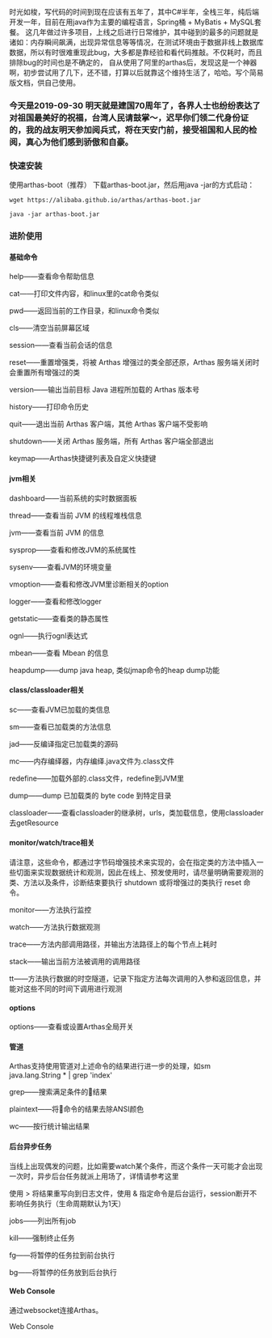 时光如梭，写代码的时间到现在应该有五年了，其中C#半年，全栈三年，纯后端开发一年，目前在用java作为主要的编程语言，Spring桶 + MyBatis + MySQL套餐。
这几年做过许多项目，上线之后进行日常维护，其中碰到的最多的问题就是诸如：内存瞬间飙满，出现异常信息等等情况，在测试环境由于数据非线上数据库数据，所以有时很难重现此bug，大多都是靠经验和看代码推敲。不仅耗时，而且排除bug的时间也是不确定的，
自从使用了阿里的arthas后，发现这是一个神器啊，初步尝试用了几下，还不错，打算以后就靠这个维持生活了，哈哈。写个简易版文档，供自己使用。

### 今天是2019-09-30 明天就是建国70周年了，各界人士也纷纷表达了对祖国最美好的祝福，台湾人民请鼓掌～，迟早你们领二代身份证的，我的战友明天参加阅兵式，将在天安门前，接受祖国和人民的检阅，真心为他们感到骄傲和自豪。

### 快速安装
使用arthas-boot（推荐）
下载arthas-boot.jar，然后用java -jar的方式启动：

`wget https://alibaba.github.io/arthas/arthas-boot.jar`

`java -jar arthas-boot.jar`

### 进阶使用
#### 基础命令
help——查看命令帮助信息

cat——打印文件内容，和linux里的cat命令类似

pwd——返回当前的工作目录，和linux命令类似

cls——清空当前屏幕区域

session——查看当前会话的信息

reset——重置增强类，将被 Arthas 增强过的类全部还原，Arthas 服务端关闭时会重置所有增强过的类

version——输出当前目标 Java 进程所加载的 Arthas 版本号

history——打印命令历史

quit——退出当前 Arthas 客户端，其他 Arthas 客户端不受影响

shutdown——关闭 Arthas 服务端，所有 Arthas 客户端全部退出

keymap——Arthas快捷键列表及自定义快捷键

#### jvm相关
dashboard——当前系统的实时数据面板

thread——查看当前 JVM 的线程堆栈信息

jvm——查看当前 JVM 的信息

sysprop——查看和修改JVM的系统属性

sysenv——查看JVM的环境变量

vmoption——查看和修改JVM里诊断相关的option

logger——查看和修改logger

getstatic——查看类的静态属性

ognl——执行ognl表达式

mbean——查看 Mbean 的信息

heapdump——dump java heap, 类似jmap命令的heap dump功能

#### class/classloader相关
sc——查看JVM已加载的类信息

sm——查看已加载类的方法信息

jad——反编译指定已加载类的源码

mc——内存编绎器，内存编绎.java文件为.class文件

redefine——加载外部的.class文件，redefine到JVM里

dump——dump 已加载类的 byte code 到特定目录

classloader——查看classloader的继承树，urls，类加载信息，使用classloader去getResource

#### monitor/watch/trace相关
请注意，这些命令，都通过字节码增强技术来实现的，会在指定类的方法中插入一些切面来实现数据统计和观测，因此在线上、预发使用时，请尽量明确需要观测的类、方法以及条件，诊断结束要执行 shutdown 或将增强过的类执行 reset 命令。

monitor——方法执行监控

watch——方法执行数据观测

trace——方法内部调用路径，并输出方法路径上的每个节点上耗时

stack——输出当前方法被调用的调用路径

tt——方法执行数据的时空隧道，记录下指定方法每次调用的入参和返回信息，并能对这些不同的时间下调用进行观测

#### options
options——查看或设置Arthas全局开关

#### 管道
Arthas支持使用管道对上述命令的结果进行进一步的处理，如sm java.lang.String * | grep 'index'

grep——搜索满足条件的结果

plaintext——将命令的结果去除ANSI颜色

wc——按行统计输出结果

#### 后台异步任务
当线上出现偶发的问题，比如需要watch某个条件，而这个条件一天可能才会出现一次时，异步后台任务就派上用场了，详情请参考这里

使用 > 将结果重写向到日志文件，使用 & 指定命令是后台运行，session断开不影响任务执行（生命周期默认为1天）

jobs——列出所有job

kill——强制终止任务

fg——将暂停的任务拉到前台执行

bg——将暂停的任务放到后台执行

#### Web Console
通过websocket连接Arthas。

Web Console
